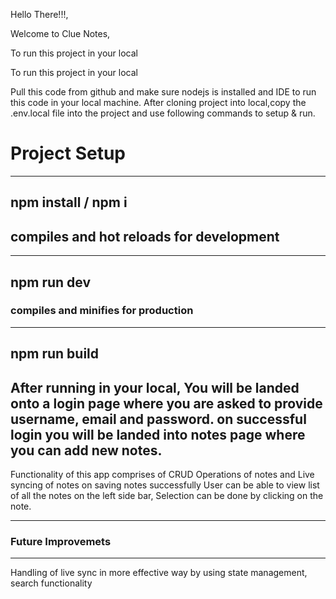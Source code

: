 
Hello There!!!,

Welcome to Clue Notes,

To run this project in your local

To run this project in your local

Pull this code from github and make sure nodejs is installed and IDE to run this code in your local machine.
After cloning project into local,copy the .env.local file into the project and use following commands to setup & run.

# Project Setup
----
npm install / npm i
----

## compiles and hot reloads for development
----
npm run dev
----


### compiles and minifies for production 
----
npm run build
----



After running in your local, You will be landed onto a login page where you are asked to provide username, email and password.
on successful login you will be landed into notes page where you can add new notes.
---
Functionality of this app comprises of CRUD Operations of notes and Live syncing of notes on saving notes successfully
User can be able to view list of all the notes on the left side bar, Selection can be done by clicking on the note.

---
### Future Improvemets
---
Handling of live sync in more effective way by using state management, search functionality

